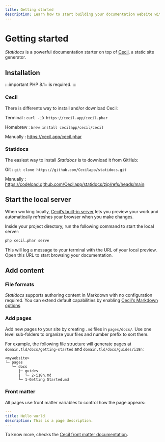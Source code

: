 ```yaml
---
title: Getting started
description: Learn how to start building your documentation website with Statidocs, powered by Cecil.
---
```

# Getting started

_Statidocs_ is a powerful documentation starter on top of [Cecil](https://cecil.app), a static site generator.

## Installation

:::important
PHP 8.1+ is required.
:::

### Cecil

There is differents way to install and/or download Cecil:

Terminal
: `curl -LO https://cecil.app/cecil.phar`

Homebrew
: `brew install cecilapp/cecil/cecil`

Manually
: <https://cecil.app/cecil.phar>

### Statidocs

The easiest way to install _Statidocs_ is to download it from GitHub:

Git
: `git clone https://github.com/Cecilapp/statidocs.git`

Manually
: <https://codeload.github.com/Cecilapp/statidocs/zip/refs/heads/main>

## Start the local server

When working locally, [Cecil’s built-in server](https://cecil.app/documentation/commands/#serve) lets you preview your work and automatically refreshes your browser when you make changes.

Inside your project directory, run the following command to start the local server:

```bash
php cecil.phar serve
```

This will log a message to your terminal with the URL of your local preview. Open this URL to start browsing your documentation.

## Add content

### File formats

_Statidocs_ supports authoring content in Markdown with no configuration required. You can extend default capabilities by enabling [Cecil's Markdown options](https://cecil.app/documentation/content/#markdown).

### Add pages

Add new pages to your site by creating `.md` files in `pages/docs/`. Use one level sub-folders to organize your files and number prefix to sort them.

For example, the following file structure will generate pages at `domain.tld/docs/getting-started` and `domain.tld/docs/guides/i18n`:

```text
<mywebsite>
└─ pages
   └─ docs
      ├─ guides
      |  └─ 2-i18n.md
      └─ 1-Getting Started.md
```

### Front matter

All pages use front matter variables to control how the page appears:

```yaml
---
title: Hello world
description: This is a page description.
---
```

To know more, checks the [Cecil front matter documentation](https://cecil.app/documentation/content/#front-matter).
